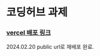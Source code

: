 # 코딩허브 과제


### <a href="https://nkc-wiki-page.vercel.app/">vercel 배포 링크</a>
2024.02.20 public url로 재배포 완료.

